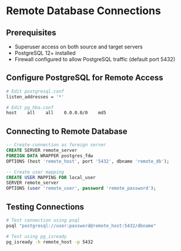# Remote Database Connections

## Prerequisites
- Superuser access on both source and target servers
- PostgreSQL 12+ installed
- Firewall configured to allow PostgreSQL traffic (default port 5432)

## Configure PostgreSQL for Remote Access

```bash
# Edit postgresql.conf
listen_addresses = '*'

# Edit pg_hba.conf
host    all    all    0.0.0.0/0    md5
```

## Connecting to Remote Database

```sql
-- Create connection as foreign server
CREATE SERVER remote_server
FOREIGN DATA WRAPPER postgres_fdw
OPTIONS (host 'remote_host', port '5432', dbname 'remote_db');

-- Create user mapping
CREATE USER MAPPING FOR local_user
SERVER remote_server
OPTIONS (user 'remote_user', password 'remote_password');
```

## Testing Connections
```bash
# Test connection using psql
psql "postgresql://user:password@remote_host:5432/dbname"

# Test using pg_isready
pg_isready -h remote_host -p 5432
```
